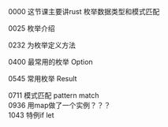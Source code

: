 0000 这节课主要讲rust 枚举数据类型和模式匹配
 
0025 枚举介绍  

0232 为枚举定义方法  

0400 最常用的枚举 Option   

0545 常用枚举 Result

0711 模式匹配 pattern match  
0936 用map做了一个实例？？？  
1043 特例if let